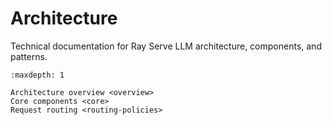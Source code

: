 # Architecture

Technical documentation for Ray Serve LLM architecture, components, and patterns.

```{toctree}
:maxdepth: 1

Architecture overview <overview>
Core components <core>
Request routing <routing-policies>
```

